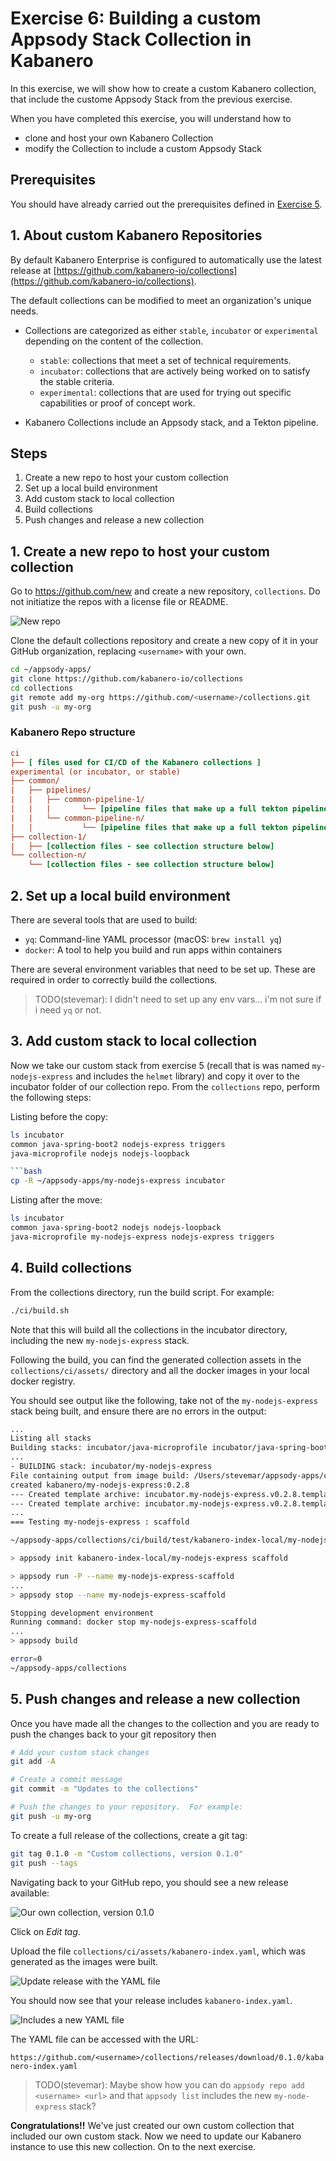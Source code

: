 # Exercise 6: Building a custom Appsody Stack Collection in Kabanero

In this exercise, we will show how to create a custom Kabanero collection, that include the custome Appsody Stack from the previous exercise.

When you have completed this exercise, you will understand how to

* clone and host your own Kabanero Collection
* modify the Collection to include a custom Appsody Stack

## Prerequisites

You should have already carried out the prerequisites defined in [Exercise 5](workshop/exercise-5/README.md).

## 1. About custom Kabanero Repositories

By default Kabanero Enterprise is configured to automatically use the latest release at [https://github.com/kabanero-io/collections](https://github.com/kabanero-io/collections).

The default collections can be modified to meet an organization's unique needs.

* Collections are categorized as either `stable`, `incubator` or `experimental` depending on the content of the collection.

  * `stable`: collections that meet a set of technical requirements.
  * `incubator`: collections that are actively being worked on to satisfy the stable criteria.
  * `experimental`: collections that are used for trying out specific capabilities or proof of concept work.

* Kabanero Collections include an Appsody stack, and a Tekton pipeline.

## Steps

1. Create a new repo to host your custom collection
1. Set up a local build environment
1. Add custom stack to local collection
1. Build collections
1. Push changes and release a new collection

## 1. Create a new repo to host your custom collection

Go to <https://github.com/new> and create a new repository, `collections`. Do not initiatize the repos with a license file or README.

![New repo](images/new-repo.png)

Clone the default collections repository and create a new copy of it in your GitHub organization, replacing `<username>` with your own.

```bash
cd ~/appsody-apps/
git clone https://github.com/kabanero-io/collections
cd collections
git remote add my-org https://github.com/<username>/collections.git
git push -u my-org
```

### Kabanero Repo structure

```ini
ci
├── [ files used for CI/CD of the Kabanero collections ]
experimental (or incubator, or stable)
├── common/
|   ├── pipelines/
|   |   ├── common-pipeline-1/
|   |   |       └── [pipeline files that make up a full tekton pipeline used with all collections in experimental category]
|   |   └── common-pipeline-n/
|   |           └── [pipeline files that make up a full tekton pipeline used with all collections in experimental category]
├── collection-1/
|   ├── [collection files - see collection structure below]
└── collection-n/
    └── [collection files - see collection structure below]
```

## 2. Set up a local build environment

There are several tools that are used to build:

* `yq`: Command-line YAML processor (macOS: `brew install yq`)
* `docker`: A tool to help you build and run apps within containers

There are several environment variables that need to be set up. These are required in order to correctly build the collections.

> TODO(stevemar): I didn't need to set up any env vars... i'm not sure if i need `yq` or not.

## 3. Add custom stack to local collection

Now we take our custom stack from exercise 5 (recall that is was named `my-nodejs-express` and includes the `helmet` library) and copy it over to the incubator folder of our collection repo. From the `collections` repo, perform the following steps:

Listing before the copy:

```bash
ls incubator
common java-spring-boot2 nodejs-express triggers
java-microprofile nodejs nodejs-loopback

```bash
cp -R ~/appsody-apps/my-nodejs-express incubator
```

Listing after the move:

```bash
ls incubator
common java-spring-boot2 nodejs nodejs-loopback
java-microprofile my-nodejs-express nodejs-express triggers
```

## 4. Build collections

From the collections directory, run the build script. For example:

```bash
./ci/build.sh
```

Note that this will build all the collections in the incubator directory, including the new `my-nodejs-express` stack.

Following the build, you can find the generated collection assets in the `collections/ci/assets/` directory and all the docker images in your local docker registry.

You should see output like the following, take not of the `my-nodejs-express` stack being built, and ensure there are no errors in the output:

```bash
...
Listing all stacks
Building stacks: incubator/java-microprofile incubator/java-spring-boot2 incubator/my-nodejs-express incubator/nodejs-express incubator/nodejs-loopback incubator/nodejs
...
- BUILDING stack: incubator/my-nodejs-express
File containing output from image build: /Users/stevemar/appsody-apps/collections/ci/build/image.my-nodejs-express.0.2.8.log
created kabanero/my-nodejs-express:0.2.8
--- Created template archive: incubator.my-nodejs-express.v0.2.8.templates.scaffold.tar.gz
--- Created template archive: incubator.my-nodejs-express.v0.2.8.templates.simple.tar.gz
...
=== Testing my-nodejs-express : scaffold

~/appsody-apps/collections/ci/build/test/kabanero-index-local/my-nodejs-express/scaffold ~/appsody-apps/collections

> appsody init kabanero-index-local/my-nodejs-express scaffold

> appsody run -P --name my-nodejs-express-scaffold
...
> appsody stop --name my-nodejs-express-scaffold

Stopping development environment
Running command: docker stop my-nodejs-express-scaffold
...
> appsody build

error=0
~/appsody-apps/collections
```

## 5. Push changes and release a new collection

Once you have made all the changes to the collection and you are ready to push the changes back to your git repository then

```bash
# Add your custom stack changes
git add -A

# Create a commit message
git commit -m "Updates to the collections"

# Push the changes to your repository.  For example:
git push -u my-org
```

To create a full release of the collections, create a git tag:

```bash
git tag 0.1.0 -m "Custom collections, version 0.1.0"
git push --tags
```

Navigating back to your GitHub repo, you should see a new release available:

![Our own collection, version 0.1.0](images/new-release.png)

Click on *Edit tag*.

Upload the file `collections/ci/assets/kabanero-index.yaml`, which was generated as the images were built.

![Update release with the YAML file](images/edit-release.png)

You should now see that your release includes `kabanero-index.yaml`.

![Includes a new YAML file](images/new-release-with-yaml.png)

The YAML file can be accessed with the URL:

`https://github.com/<username>/collections/releases/download/0.1.0/kabanero-index.yaml`

> TODO(stevemar): Maybe show how you can do `appsody repo add <username> <url>` and that `appsody list` includes the new `my-node-express` stack?

**Congratulations!!** We've just created our own custom collection that included our own custom stack. Now we need to update our Kabanero instance to use this new collection. On to the next exercise.
